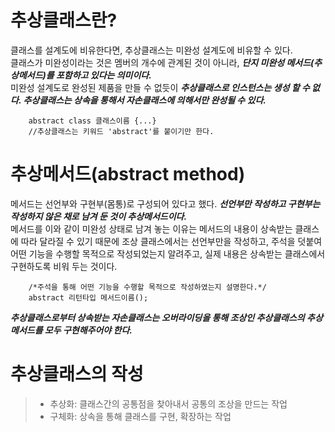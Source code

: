 # 추상클래스란?

클래스를 설계도에 비유한다면, 추상클래스는 미완성 설계도에 비유할 수 있다.  
클래스가 미완성이라는 것은 멤버의 개수에 관계된 것이 아니라, **_단지 미완성 메서드(추상메서드)를 포함하고 있다는 의미이다._**  
미완성 설계도로 완성된 제품을 만들 수 없듯이 **_추상클래스로 인스턴스는 생성 할 수 없다. 추상클래스는 상속을 통해서 자손클래스에 의해서만 완성될 수 있다._**

```
    abstract class 클래스이름 {...}
    //추상클래스는 키워드 'abstract'를 붙이기만 한다.
```

# 추상메서드(abstract method)

메서드는 선언부와 구현부(몸통)로 구성되어 있다고 했다. **_선언부만 작성하고 구현부는 작성하지 않은 채로 남겨 둔 것이 추상메서드이다._**  
메서드를 이와 같이 미완성 상태로 남겨 놓는 이유는 메서드의 내용이 상속받는 클래스에 따라 달라질 수 있기 때문에 조상 클래스에서는 선언부만을 작성하고, 주석을 덧붙여 어떤 기능을 수행할 목적으로 작성되었는지 알려주고, 실제 내용은 상속받는 클래스에서 구현하도록 비워 두는 것이다.

```
    /*주석을 통해 어떤 기능을 수행할 목적으로 작성하였는지 설명한다.*/
    abstract 리턴타입 메서드이름();
```

**_추상클래스로부터 상속받는 자손클래스는 오버라이딩을 통해 조상인 추상클래스의 추상 메서드를 모두 구현해주어야 한다._**

# 추상클래스의 작성

> - 추상화: 클래스간의 공통점을 찾아내서 공통의 조상을 만드는 작업
> - 구체화: 상속을 통해 클래스를 구현, 확장하는 작업
